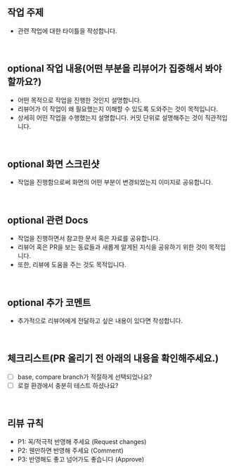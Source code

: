 ## 작업 주제

- 관련 작업에 대한 타이틀을 작성합니다.

<br>

## optional 작업 내용(어떤 부분을 리뷰어가 집중해서 봐야할까요?)

- 어떤 목적으로 작업을 진행한 것인지 설명합니다.
- 리뷰어가 이 작업이 왜 필요했는지 이해할 수 있도록 도와주는 것이 목적입니다.
- 상세히 어떤 작업을 수행했는지 설명합니다. 커밋 단위로 설명해주는 것이 직관적입니다.

<br>

## optional 화면 스크린샷

- 작업을 진행함으로써 화면의 어떤 부분이 변경되었는지 이미지로 공유합니다.

<br>

## optional 관련 Docs

- 작업을 진행하면서 참고한 문서 혹은 자료를 공유합니다.
- 리뷰어 혹은 PR을 보는 동료들과 새롭게 알게된 지식을 공유하기 위한 것이 목적입니다.
- 또한, 리뷰에 도움을 주는 것도 목적입니다.

<br>

## optional 추가 코멘트

- 추가적으로 리뷰어에게 전달하고 싶은 내용이 있다면 작성합니다.

<br>

## 체크리스트(PR 올리기 전 아래의 내용을 확인해주세요.)

- [ ] base, compare branch가 적절하게 선택되었나요?
- [ ] 로컬 환경에서 충분히 테스트 하셨나요?

<br>

## 리뷰 규칙

- P1: 꼭/적극적 반영해 주세요 (Request changes)
- P2: 웬만하면 반영해 주세요 (Comment)
- P3: 반영해도 좋고 넘어가도 좋습니다 (Approve)
